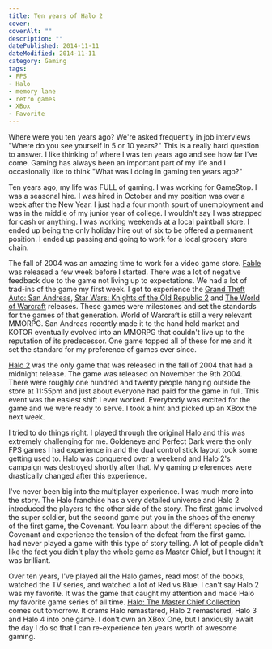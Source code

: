 ```yaml
---
title: Ten years of Halo 2
cover: 
coverAlt: ""
description: ""
datePublished: 2014-11-11  
dateModified: 2014-11-11 
category: Gaming 
tags:
- FPS
- Halo
- memory lane
- retro games
- XBox
- Favorite
---
```


Where were you ten years ago?  We're asked frequently in job interviews "Where do you see yourself in 5 or 10 years?" This is a really hard question to answer.  I like thinking of where I was ten years ago and see how far I've come. Gaming has always been an important part of my life and I occasionally like to think "What was I doing in gaming ten years ago?"  

Ten years ago, my life was FULL of gaming. I was working for GameStop. I was a seasonal hire. I was hired in October and my position was over a week after the New Year.    I just had a four month spurt of  unemployment and was in the middle of my junior year of college.  I wouldn't say I was strapped for cash or anything. I was working weekends at a local paintball store. I ended up being the only holiday hire out of six to be offered a permanent position.  I ended up passing and going to work for a local grocery store chain.

The fall of 2004 was an amazing time to work for a video game store.  [Fable](http://en.wikipedia.org/wiki/Fable_(video_game)) was released a few week before I started. There was a lot of negative feedback due to the game not living up to expectations.  We had a lot of trad-ins of the game my first week. I got to experience the [Grand Theft Auto: San Andreas](http://en.wikipedia.org/wiki/Grand_Theft_Auto:_San_Andreas), [Star Wars: Knights of the Old Republic 2](http://en.wikipedia.org/wiki/Star_Wars:_Knights_of_the_Old_Republic_II_%E2%80%93_The_Sith_Lords) and [The World of Warcraft](http://en.wikipedia.org/wiki/World_of_Warcraft) releases.  These games were milestones and set the standards for the games of that generation. World of Warcraft is still a very relevant MMORPG.  San Andreas recently made it to the hand held market and KOTOR eventually evolved into an MMORPG that couldn't live up to the reputation of its predecessor.   One game topped all of these for me and it set the standard for my preference of games ever since.

[Halo 2](http://en.wikipedia.org/wiki/Halo_2) was the only game that was released in the fall of 2004 that had a midnight release.  The game was released on November the 9th 2004.  There were roughly one hundred and twenty people hanging outside the store at 11:55pm and just about everyone had paid for the game in full.  This event was the easiest shift I ever worked.  Everybody was excited for the game and we were ready to serve.  I took a hint and picked up an XBox the next week.

I tried to do things right. I played through the original Halo and this was extremely challenging for me. Goldeneye and Perfect Dark were the only FPS games I had experience in and the dual control stick layout took some getting used to.  Halo was conquered over a weekend and Halo 2's campaign was destroyed shortly after that.  My gaming preferences were drastically changed after this experience.

I've never been big into the multiplayer experience.  I was much more into the story.  The Halo franchise has a very detailed universe and Halo 2 introduced  the players to the other side of the story.  The first game involved the super soldier, but the second game put you in the shoes of the enemy of the first game, the Covenant.  You learn about the different species of the Covenant and experience the tension of the defeat from the first game. I had never played a game with this type of story telling.  A lot of people didn't like the fact you didn't play the whole game as Master Chief, but I thought it was brilliant.

Over ten years, I've played all the Halo games, read most of the books, watched the TV series, and watched a lot of Red vs Blue.  I can't say Halo 2 was my favorite. It was the game that caught my attention and made Halo my favorite game series of all time.  [Halo: The Master Chief Collection](http://en.wikipedia.org/wiki/Halo:_The_Master_Chief_Collection) comes out tomorrow. It crams Halo remastered, Halo 2 remastered, Halo 3 and Halo 4 into one game. I don't own an XBox One, but I anxiously await the day I do so that I can re-experience ten years worth of awesome gaming.
